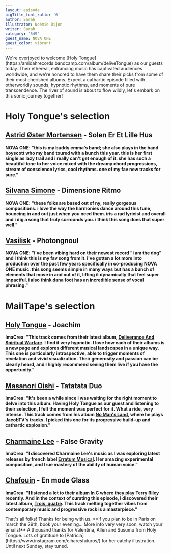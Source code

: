 ```yaml
---
layout: episode
bigTitle_font_ratio: '6'
author: Sarah
illustrator: Noémie Dijon
writer: Sarah
category: '549'
guest_name: NOVA ONE
guest_color: vibrant
---
```

<p id="introduction">
We're overjoyed to welcome [Holy Tongue](https://amidahrecords.bandcamp.com/album/deliveTongue) as our guests 
today. Their ethereal, entrancing music has captivated audiences worldwide, and we're honored to have them share their picks from some of their most cherished albums. Expect a cathartic episode filled with otherworldly sounds, hypnotic rhythms, and moments of pure transcendence. The river of sound is about to flow wildly, let's embark on this sonic journey together!
</p>

# Holy Tongue's selection

## [Astrid Øster Mortensen](https://astridostermortensen.bandcamp.com/album/gro-mig-en-blomst) - Solen Er Et Lille Hus

**NOVA ONE**: **"**this is my buddy emma's band; she also plays in the band boyscott who my band toured with a bunch this year. this is her first single as lazy trail and i really can't get enough of it. she has such a beautiful tone to her voice mixed with the dreamy chord progressions, stream of conscience lyrics, cool rhythms. one of my fav new tracks for sure.**"**

## [Silvana Simone](https://ultimotango.bandcamp.com/album/ritmiche-italiane) - Dimensione Ritmo

**NOVA ONE**: **"**these folks are based out of ny, really gorgeous compositions. i love the way the harmonies dance around this tune, bouncing in and out just when you need them. iris a rad lyricist and overall and i dig a song that truly surrounds you. i think this song does that super well.**"**

## [Vasilisk](https://steinklangindustries.bandcamp.com/album/sk78-vasilisk-mkwaju-2014) - Photongnoul

**NOVA ONE**: **"**i've been vibing hard on their newest record "i am the dog" and i think this is my fav song from it. i've gotten a lot more into production over the past few years specifically in co-producing NOVA ONE music. this song seems simple in many ways but has a bunch of elements that move in and out of it, lifting it dynamically that feel super impactful. i also think dana foot has an incredible sense of vocal phrasing.**"**

# MailTape's selection

## [Holy Tongue](https://amidahrecords.bandcamp.com/album/deliveTongue) - Joachim

**ImaCrea**: **"**This track comes from their latest album, [Deliverance And Spiritual Warfare](https://amidahrecords.bandcamp.com/album/delivWarfare). I find it very hypnotic. I love how each of their albums is a new page and explores different musical landscapes in a unique way. This one is particularly introspective, able to trigger moments of revelation and vivid visualization. Their generosity and passion can be clearly heard, and I highly recommend seeing them live if you have the opportunity.**"**

## [Masanori Oishi](http://www.m-oishi.com) - Tatatata Duo

**ImaCrea**: **"**It's been a while since I was waiting for the right moment to delve into this album. Having Holy Tongue as our guest and listening to their selection, I felt the moment was perfect for it. What a ride, very intense. This track comes from his album [No Man's 
Land](https://tower.jp/item/3879763/NO-MAN'S-LAND-MasanLand), where he plays JacobTV's tracks. I picked this one for its progressive build-up and cathartic explosion.**"**

## [Charmaine Lee](https://erratum.bandcamp.com/album/knvf) - False Gravity

**ImaCrea**: **"**I discovered Charmaine Lee's music as I was exploring latest releases by french label [Erratum Musical](https://erratum.bandcamp.com/). Her amazing experimental composition, and true mastery of the ability of human voice.**"**

## [Chafouin](https://chafouin.bandcamp.com/album/trois-quatre) - En mode Glass

**ImaCrea**: **"**I listened a lot to their album [In C](https://chafouin.bandcamp.com/album/in-c-3) where they play Terry Riley recently. And in the context of curating this episode, I discovered their latest album, [Trois, quatre](https://chafouin.bandcamp.com/album/trois-quatre). This track melting together vibes from contemporary music and progressive rock is a masterpiece.**"**

<p id="outroduction">That's all folks! Thanks for being with us. **If you plan to be in Paris on march the 29th, book your evening... More info very very soon, watch your emails!** A thousand thanks for Valentina, Allen and Susumu from Holy Tongue. Lots of gratitude to [Patricia](https://www.instagram.com/olharesfuturos/) for her catchy illustration. Until next Sunday, stay tuned.</p>
